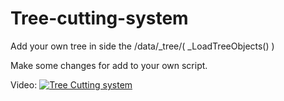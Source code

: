 # Tree-cutting-system

Add your own tree in side the /data/_tree/( _LoadTreeObjects() )

Make some changes for add to your own script.

Video: [![Tree Cutting system](https://img.youtube.com/vi/vAFjNuD4E3o/0.jpg)](https://www.youtube.com/watch?v=vAFjNuD4E3o "Tree Cutting System")
